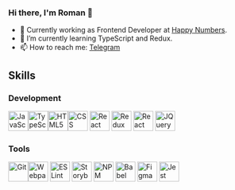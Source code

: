 
### Hi there, I'm Roman 👋

- 🔭 Currently working as Frontend Developer at [Happy Numbers](https://happynumbers.com/).
- 🌱 I’m currently learning TypeScript and Redux.
- 📫 How to reach me: [Telegram](https://t.me/frolov_rv)

## Skills
### Development
<img src="https://cdn.jsdelivr.net/gh/devicons/devicon/icons/javascript/javascript-original.svg" alt="JavaScript" title="JavaScript" width="40" height="40"/><img src="https://cdn.jsdelivr.net/gh/devicons/devicon/icons/typescript/typescript-original.svg" alt="TypeScript" title="TypeScript" width="40" height="40"/><img src="https://cdn.jsdelivr.net/gh/devicons/devicon/icons/html5/html5-original.svg" alt="HTML5" title="HTML5" width="40" height="40"/><img src="https://cdn.jsdelivr.net/gh/devicons/devicon/icons/css3/css3-original.svg" alt="CSS" title="CSS" width="40" height="40"/>
<img src="https://cdn.jsdelivr.net/gh/devicons/devicon/icons/react/react-original.svg" alt="React" title="React" width="40" height="40"/>
<img src="https://cdn.jsdelivr.net/gh/devicons/devicon/icons/redux/redux-original.svg" alt="Redux" title="Redux" width="40" height="40"/>
<img src="https://cdn.jsdelivr.net/gh/devicons/devicon/icons/sass/sass-original.svg" alt="React" title="React" width="40" height="40"/>
<img src="https://cdn.jsdelivr.net/gh/devicons/devicon/icons/jquery/jquery-plain-wordmark.svg" alt="JQuery" title="JQuery" width="40" height="40"/>


### Tools

<img src="https://cdn.jsdelivr.net/gh/devicons/devicon/icons/git/git-original.svg" alt="Git" title="Git" width="40" height="40"/><img src="https://cdn.jsdelivr.net/gh/devicons/devicon/icons/webpack/webpack-original.svg" alt="Webpack" title="Webpack" width="40" height="40"/>
<img src="https://cdn.jsdelivr.net/gh/devicons/devicon/icons/eslint/eslint-original.svg" alt="ESLint" title="ESLint" width="40" height="40"/>
<img src="https://cdn.jsdelivr.net/gh/devicons/devicon/icons/storybook/storybook-original.svg" alt="Storybook" title="Storybook" width="40" height="40"/>
<img src="https://cdn.jsdelivr.net/gh/devicons/devicon/icons/npm/npm-original-wordmark.svg" alt="NPM" title="NPM" width="40" height="40"/>
<img src="https://cdn.jsdelivr.net/gh/devicons/devicon/icons/babel/babel-original.svg" alt="Babel" title="Babel" width="40" height="40"/>
<img src="https://cdn.jsdelivr.net/gh/devicons/devicon/icons/figma/figma-original.svg" alt="Figma" title="Figma" width="40" height="40"/>
<img src="https://cdn.jsdelivr.net/gh/devicons/devicon/icons/jest/jest-plain.svg" alt="Jest" title="Jest" width="40" height="40"/>
